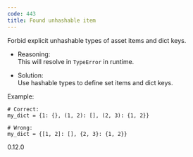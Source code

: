 ```yaml
---
code: 443
title: Found unhashable item
---
```


Forbid explicit unhashable types of asset items and dict keys.

  - Reasoning:  
    This will resolve in `TypeError` in runtime.

  - Solution:  
    Use hashable types to define set items and dict keys.

Example:

    # Correct:
    my_dict = {1: {}, (1, 2): [], (2, 3): {1, 2}}
    
    # Wrong:
    my_dict = {[1, 2]: [], {2, 3}: {1, 2}}

<div class="versionadded">

0.12.0

</div>